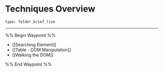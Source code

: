 # Techniques Overview
 
```ccard
type: folder_brief_live
```
 
---

%% Begin Waypoint %%
- [[Searching Element]]
- [[Table - DOM Manipulation]]
- [[Walking the DOM]]

%% End Waypoint %%